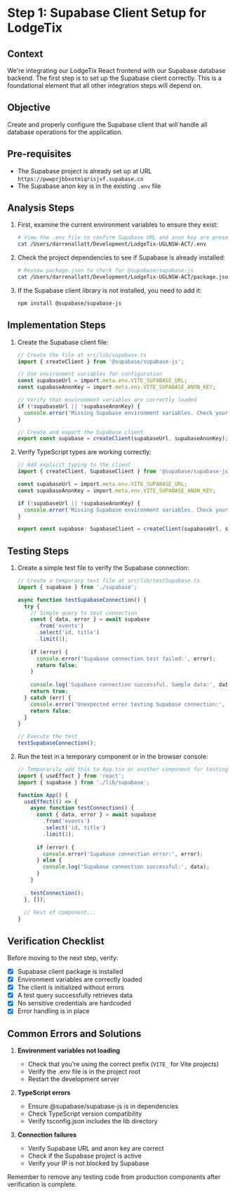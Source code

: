 # Step 1: Supabase Client Setup for LodgeTix

## Context
We're integrating our LodgeTix React frontend with our Supabase database backend. The first step is to set up the Supabase client correctly. This is a foundational element that all other integration steps will depend on.

## Objective
Create and properly configure the Supabase client that will handle all database operations for the application.

## Pre-requisites
- The Supabase project is already set up at URL `https://pwwpcjbbxotmiqrisjvf.supabase.co`
- The Supabase anon key is in the existing `.env` file

## Analysis Steps

1. First, examine the current environment variables to ensure they exist:
   ```bash
   # View the .env file to confirm Supabase URL and anon key are present
   cat /Users/darrenallatt/Development/LodgeTix-UGLNSW-ACT/.env
   ```

2. Check the project dependencies to see if Supabase is already installed:
   ```bash
   # Review package.json to check for @supabase/supabase-js
   cat /Users/darrenallatt/Development/LodgeTix-UGLNSW-ACT/package.json
   ```

3. If the Supabase client library is not installed, you need to add it:
   ```bash
   npm install @supabase/supabase-js
   ```

## Implementation Steps

1. Create the Supabase client file:
   ```typescript
   // Create the file at src/lib/supabase.ts
   import { createClient } from '@supabase/supabase-js';

   // Use environment variables for configuration
   const supabaseUrl = import.meta.env.VITE_SUPABASE_URL;
   const supabaseAnonKey = import.meta.env.VITE_SUPABASE_ANON_KEY;

   // Verify that environment variables are correctly loaded
   if (!supabaseUrl || !supabaseAnonKey) {
     console.error('Missing Supabase environment variables. Check your .env file.');
   }

   // Create and export the Supabase client
   export const supabase = createClient(supabaseUrl, supabaseAnonKey);
   ```

2. Verify TypeScript types are working correctly:
   ```typescript
   // Add explicit typing to the client
   import { createClient, SupabaseClient } from '@supabase/supabase-js';

   const supabaseUrl = import.meta.env.VITE_SUPABASE_URL;
   const supabaseAnonKey = import.meta.env.VITE_SUPABASE_ANON_KEY;

   if (!supabaseUrl || !supabaseAnonKey) {
     console.error('Missing Supabase environment variables. Check your .env file.');
   }

   export const supabase: SupabaseClient = createClient(supabaseUrl, supabaseAnonKey);
   ```

## Testing Steps

1. Create a simple test file to verify the Supabase connection:
   ```typescript
   // Create a temporary test file at src/lib/testSupabase.ts
   import { supabase } from './supabase';

   async function testSupabaseConnection() {
     try {
       // Simple query to test connection
       const { data, error } = await supabase
         .from('events')
         .select('id, title')
         .limit(1);
       
       if (error) {
         console.error('Supabase connection test failed:', error);
         return false;
       }
       
       console.log('Supabase connection successful. Sample data:', data);
       return true;
     } catch (err) {
       console.error('Unexpected error testing Supabase connection:', err);
       return false;
     }
   }

   // Execute the test
   testSupabaseConnection();
   ```

2. Run the test in a temporary component or in the browser console:
   ```typescript
   // Temporarily add this to App.tsx or another component for testing
   import { useEffect } from 'react';
   import { supabase } from './lib/supabase';

   function App() {
     useEffect(() => {
       async function testConnection() {
         const { data, error } = await supabase
           .from('events')
           .select('id, title')
           .limit(1);
         
         if (error) {
           console.error('Supabase connection error:', error);
         } else {
           console.log('Supabase connection successful:', data);
         }
       }
       
       testConnection();
     }, []);
     
     // Rest of component...
   }
   ```

## Verification Checklist

Before moving to the next step, verify:

- [x] Supabase client package is installed
- [x] Environment variables are correctly loaded
- [x] The client is initialized without errors
- [x] A test query successfully retrieves data
- [x] No sensitive credentials are hardcoded
- [x] Error handling is in place

## Common Errors and Solutions

1. **Environment variables not loading**
   - Check that you're using the correct prefix (`VITE_` for Vite projects)
   - Verify the .env file is in the project root
   - Restart the development server

2. **TypeScript errors**
   - Ensure @supabase/supabase-js is in dependencies
   - Check TypeScript version compatibility
   - Verify tsconfig.json includes the lib directory

3. **Connection failures**
   - Verify Supabase URL and anon key are correct
   - Check if the Supabase project is active
   - Verify your IP is not blocked by Supabase

Remember to remove any testing code from production components after verification is complete.
